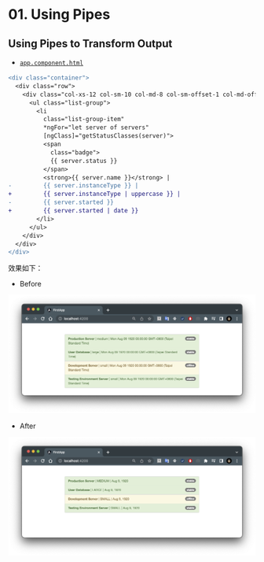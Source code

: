# 01. Using Pipes

## Using Pipes to Transform Output

- [`app.component.html`](../../pipes-app/src/app/app.component.html)

```diff
<div class="container">
  <div class="row">
    <div class="col-xs-12 col-sm-10 col-md-8 col-sm-offset-1 col-md-offset-2">
      <ul class="list-group">
        <li
          class="list-group-item"
          *ngFor="let server of servers"
          [ngClass]="getStatusClasses(server)">
          <span
            class="badge">
            {{ server.status }}
          </span>
          <strong>{{ server.name }}</strong> |
-         {{ server.instanceType }} |
+         {{ server.instanceType | uppercase }} |
-         {{ server.started }}
+         {{ server.started | date }}
        </li>
      </ul>
    </div>
  </div>
</div>
```

效果如下：

- Before

![01-1](./images/01-1.png)

- After

![01-2](./images/01-2.png)